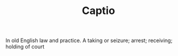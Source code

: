 ---
title: Captio
letter: C
permalink: "/definitions/bld-captio.html"
body: In old English law and practice. A taking or seizure; arrest; receiving; holding
  of court
published_at: '2018-07-07'
source: Black's Law Dictionary 2nd Ed (1910)
layout: post
---